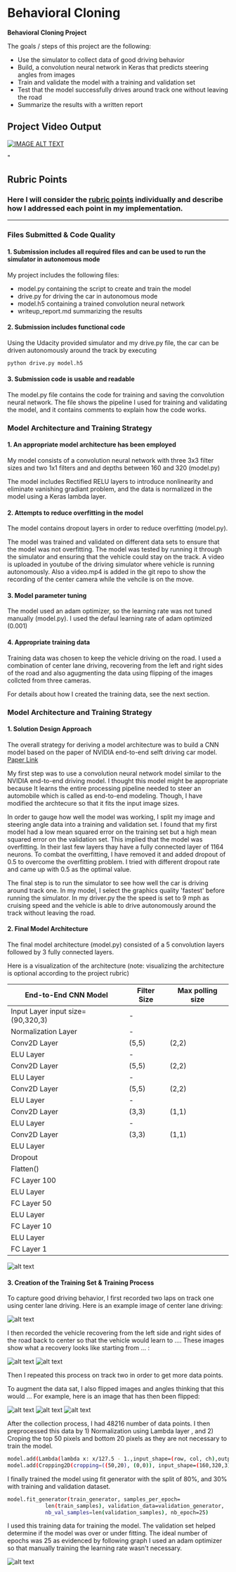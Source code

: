 # **Behavioral Cloning** 
**Behavioral Cloning Project**

The goals / steps of this project are the following:
* Use the simulator to collect data of good driving behavior
* Build, a convolution neural network in Keras that predicts steering angles from images
* Train and validate the model with a training and validation set
* Test that the model successfully drives around track one without leaving the road
* Summarize the results with a written report

## Project Video Output

[![IMAGE ALT TEXT](http://img.youtube.com/vi/DcfhG_C9Cqk/0.jpg)](https://www.youtube.com/watch?v=DcfhG_C9Cqk "Self Driving Car Output")

[//]: # (Image References)

[image1]: ./examples/placeholder.png "Model Visualization"
[image2]: ./examples/placeholder.png "Grayscaling"
[image3]: ./examples/center_camera.png "Center Camera Image"
[image4]: ./examples/left_camera.png "Left CameraImage"
[image5]: ./examples/right_camera.png "Right Camera Image"
[image6]: ./examples/flipped_center_camera.png "Flipped Center Camera Image"
[image7]: ./examples/flipped_left_camera.png "Flipped Left Camera Image"
[image8]: ./examples/flipped_right_camera.png "Flipped Right Camera Image"
[image9]: ./examples/validation.png "Training and Validation loss"
"

## Rubric Points
### Here I will consider the [rubric points](https://review.udacity.com/#!/rubrics/432/view) individually and describe how I addressed each point in my implementation.  

---
### Files Submitted & Code Quality

#### 1. Submission includes all required files and can be used to run the simulator in autonomous mode

My project includes the following files:
* model.py containing the script to create and train the model
* drive.py for driving the car in autonomous mode
* model.h5 containing a trained convolution neural network 
* writeup_report.md summarizing the results

#### 2. Submission includes functional code
Using the Udacity provided simulator and my drive.py file, the car can be driven autonomously around the track by executing 
```sh
python drive.py model.h5
```

#### 3. Submission code is usable and readable

The model.py file contains the code for training and saving the convolution neural network. The file shows the pipeline I used for training and validating the model, and it contains comments to explain how the code works.

### Model Architecture and Training Strategy

#### 1. An appropriate model architecture has been employed

My model consists of a convolution neural network with three 3x3 filter sizes and two 1x1 filters and and depths between 160 and 320 (model.py) 

The model includes Rectified RELU layers to introduce nonlinearity and eliminate vanishing gradiant problem, and the data is normalized in the model using a Keras lambda layer. 

#### 2. Attempts to reduce overfitting in the model

The model contains dropout layers in order to reduce overfitting (model.py). 

The model was trained and validated on different data sets to ensure that the model was not overfitting. The model was tested by running it through the simulator and ensuring that the vehicle could stay on the track. A video is uploaded in youtube of the driving simulator where vehicle is running autonomously. Also a video.mp4 is added in the git repo to show the recording of the center camera while the vehcile is on the move.

#### 3. Model parameter tuning

The model used an adam optimizer, so the learning rate was not tuned manually (model.py). I used the defaul learning rate of adam optimized (0.001)

#### 4. Appropriate training data

Training data was chosen to keep the vehicle driving on the road. I used a combination of center lane driving, recovering from the left and right sides of the road and also agugmenting the data using flipping of the images collcted from three cameras. 

For details about how I created the training data, see the next section. 

### Model Architecture and Training Strategy

#### 1. Solution Design Approach

The overall strategy for deriving a model architecture was to build a CNN model based on the paper of NVIDIA end-to-end selft driving car model. [Paper Link](https://arxiv.org/pdf/1604.07316.pdf)

My first step was to use a convolution neural network model similar to the NVIDIA end-to-end driving model. I thought this model might be appropriate because It learns the entire processing pipeline needed to steer an automobile which is called as end-to-end modeling. Though, I have modified the archtecure so that it fits the input image sizes.  

In order to gauge how well the model was working, I split my image and steering angle data into a training and validation set. I found that my first model had a low mean squared error on the training set but a high mean squared error on the validation set. This implied that the model was overfitting. In their last few layers thay have a fully connected layer of 1164 neurons. To combat the overfitting, I have removed it and added dropout of 0.5 to overcome the overfitting problem. I tried with different dropout rate and came up with 0.5 as the optimal value.

The final step is to run the simulator to see how well the car is driving around track one. In my model, I select the graphics quality 'fastest' before running the simulator. In my driver.py the the speed is set to 9 mph as cruising speed and the vehicle is able to drive autonomously around the track without leaving the road.

#### 2. Final Model Architecture

The final model architecture (model.py) consisted of a 5 convolution layers followed by 3 fully connected layers.

Here is a visualization of the architecture (note: visualizing the architecture is optional according to the project rubric)

   End-to-End CNN Model | Filter Size | Max polling size |
  -------------  |-------------  | -------------  | 
 Input Layer input size=(90,320,3) | - | 
 Normalization Layer | - |
 Conv2D Layer  | (5,5) | (2,2) |
 ELU Layer | - |
 Conv2D Layer  | (5,5) | (2,2) |
 ELU Layer | - |
 Conv2D Layer  | (5,5) | (2,2) |
 ELU Layer | -|
 Conv2D Layer  | (3,3) | (1,1) |
 ELU Layer | -|
 Conv2D Layer  | (3,3) | (1,1) |
 ELU Layer | 
Dropout |
Flatten() |
FC Layer 100 |
ELU Layer|
FC Layer 50|
ELU Layer|
FC Layer 10|
ELU Layer |
FC Layer 1|
  
![alt text][image1]

#### 3. Creation of the Training Set & Training Process

To capture good driving behavior, I first recorded two laps on track one using center lane driving. Here is an example image of center lane driving:

![alt text][image3]

I then recorded the vehicle recovering from the left side and right sides of the road back to center so that the vehicle would learn to .... These images show what a recovery looks like starting from ... :

![alt text][image4]
![alt text][image5]

Then I repeated this process on track two in order to get more data points.

To augment the data sat, I also flipped images and angles thinking that this would ... For example, here is an image that has then been flipped:

![alt text][image6]
![alt text][image7]
![alt text][image8]

After the collection process, I had 48216 number of data points. I then preprocessed this data by 1) Normalization using Lambda layer , and 2) Croping the top 50 pixels and bottom 20 pixels as they are not necessary to train the model.
```sh
model.add(Lambda(lambda x: x/127.5 - 1.,input_shape=(row, col, ch),output_shape=(row, col, ch)))
model.add(Cropping2D(cropping=((50,20), (0,0)), input_shape=(160,320,3)))
```



I finally trained the model using fit generator with the split of 80%, and 30% with training and validation dataset.
```sh
model.fit_generator(train_generator, samples_per_epoch= 
            len(train_samples), validation_data=validation_generator, 
            nb_val_samples=len(validation_samples), nb_epoch=25)
```

I used this training data for training the model. The validation set helped determine if the model was over or under fitting. The ideal number of epochs was 25 as evidenced by following graph I used an adam optimizer so that manually training the learning rate wasn't necessary.

![alt text][image9]

